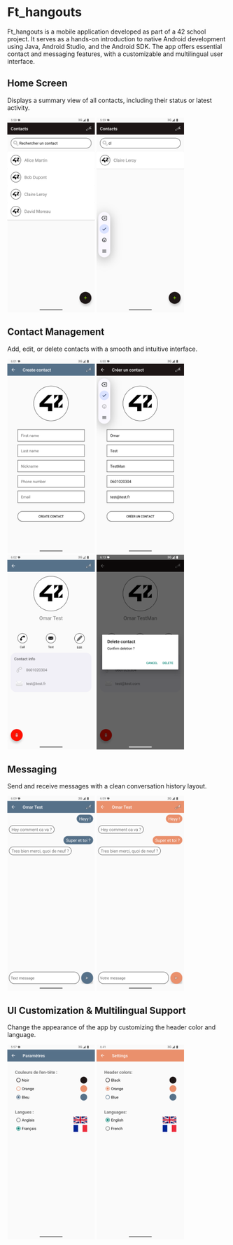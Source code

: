 # Ft_hangouts
Ft_hangouts is a mobile application developed as part of a 42 school project.
It serves as a hands-on introduction to native Android development using Java, Android Studio, and the Android SDK. 
The app offers essential contact and messaging features, with a customizable and multilingual user interface.

## Home Screen

Displays a summary view of all contacts, including their status or latest activity.

<img src="./screenshots/Home.png" alt="Home" width="200px"/>
<img src="./screenshots/home_search.png" alt="Home search" width="200px"/>

## Contact Management

Add, edit, or delete contacts with a smooth and intuitive interface.

<img src="./screenshots/create_contact_empty.png" alt="Add contact" width="200px"/>
<img src="./screenshots/create_contact.png" alt="contact creation" width="200px"/>
<img src="./screenshots/contact_info.png" alt="contact creation" width="200px"/>
<img src="./screenshots/deletion.png" alt="contact deletion" width="200px"/>

## Messaging

Send and receive messages with a clean conversation history layout.

<img src="./screenshots/conversation.png" alt="conversation" width="200px"/>
<img src="./screenshots/conversation_2.png" alt="conversation" width="200px"/>

## UI Customization & Multilingual Support

Change the appearance of the app by customizing the header color and language.

<img src="./screenshots/settings.png" alt="conversation" width="200px"/>
<img src="./screenshots/settings_2.png" alt="conversation" width="200px"/>
